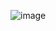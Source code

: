 ![image](https://user-images.githubusercontent.com/71926357/174300354-a650475e-7529-4fff-94db-e2e60533ab95.png)
